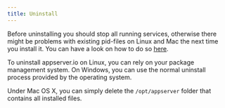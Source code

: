 ```yaml
---
title: Uninstall
---
```


Before uninstalling you should stop all running services, otherwise there might
be problems with existing pid-files on Linux and Mac the next time you install it. You can
have a look on how to do so [here](#start-and-stop-scripts).

To uninstall appserver.io on Linux, you can rely on your package management system.
On Windows, you can use the normal uninstall process provided by the operating system.

Under Mac OS X, you can simply delete the `/opt/appserver` folder that contains all installed files.